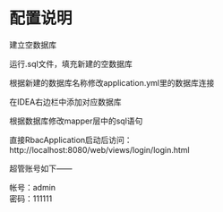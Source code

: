 # 配置说明

建立空数据库

运行.sql文件，填充新建的空数据库

根据新建的数据库名称修改application.yml里的数据库连接

在IDEA右边栏中添加对应数据库

根据数据库修改mapper层中的sql语句

直接RbacApplication启动后访问：http://localhost:8080/web/views/login/login.html

超管账号如下——

帐号：admin            
密码：111111

